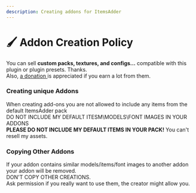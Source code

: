 ```yaml
---
description: Creating addons for ItemsAdder
---
```


# 🖌 Addon Creation Policy

You can sell **custom packs, textures, and configs...** compatible with this plugin or plugin presets. Thanks.\
Also, [a donation ](http://a.devs.beer/lonedevdonate)is appreciated if you earn a lot from them.

### Creating unique Addons

When creating add-ons you are not allowed to include any items from the default ItemsAdder pack\
DO NOT INCLUDE MY DEFAULT ITESM\MODELS\FONT IMAGES IN YOUR ADDONS\
**PLEASE DO NOT INCLUDE MY DEFAULT ITEMS IN YOUR PACK!** You can't resell my assets.

### Copying Other Addons

If your addon contains similar models/items/font images to another addon your addon will be removed.\
DON'T COPY OTHER CREATIONS.\
Ask permission if you really want to use them, the creator might allow you.
